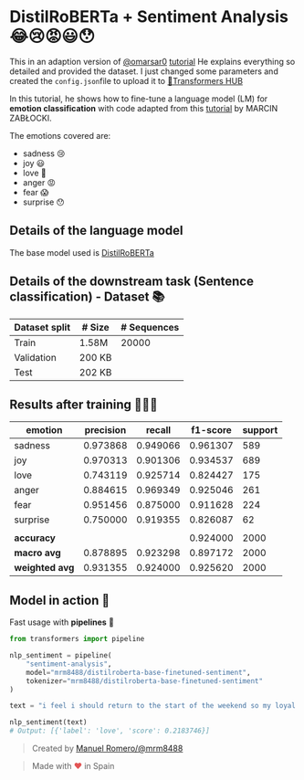 # DistilRoBERTa + Sentiment Analysis 😂😢😡😃😯

This in an adaption version of [@omarsar0](https://twitter.com/omarsar0) [tutorial](https://t.co/WMnATW0Hwf?amp=1)
He explains everything so detailed and provided the dataset. I just changed some parameters and created the ```config.json```file to upload it to [🤗Transformers HUB](https://huggingface.co/) 


In this tutorial, he shows how to fine-tune a language model (LM) for **emotion classification** with code adapted from this [tutorial](https://zablo.net/blog/post/custom-classifier-on-bert-model-guide-polemo2-sentiment-analysis/) by MARCIN ZABŁOCKI. 

The emotions covered are:
 - sadness 😢
 - joy 😃
 - love 🥰
 - anger 😡
 - fear 😱
 - surprise 😯

## Details of the language model
The base model used is [DistilRoBERTa](https://huggingface.co/distilroberta-base)

## Details of the downstream task (Sentence classification) - Dataset 📚

| Dataset split               | # Size | # Sequences |
| ---------------------- | ----- | ------|
|Train                   | 1.58M | 20000
| Validation                | 200 KB |
| Test                      | 202 KB |


## Results after training 🏋️‍♀️🧾

emotion |precision    |recall|  f1-score|   support|
|-------|-------------|------|----------|----------|
|sadness| 0.973868  |0.949066  |0.961307|      589|
|joy   |0.970313  |0.901306  |0.934537|       689|
|love   |0.743119  |0.925714  |0.824427|       175|    
|anger  | 0.884615|  0.969349|  0.925046|       261|      
|fear   |0.951456  |0.875000|  0.911628|       224|      
|surprise|   0.750000|  0.919355|  0.826087|    62|
|         | | | | |
|**accuracy**| | |                  0.924000|      2000|
|**macro avg**|   0.878895|  0.923298|  0.897172|      2000|
|**weighted avg**|   0.931355|  0.924000|  0.925620|      2000|

## Model in action 🔨

Fast usage with **pipelines** 🧪

```python
from transformers import pipeline

nlp_sentiment = pipeline(
    "sentiment-analysis",
    model="mrm8488/distilroberta-base-finetuned-sentiment",
    tokenizer="mrm8488/distilroberta-base-finetuned-sentiment"
)

text = "i feel i should return to the start of the weekend so my loyal readers can get a feeling for things up to this point"

nlp_sentiment(text)
# Output: [{'label': 'love', 'score': 0.2183746}]
```

> Created by [Manuel Romero/@mrm8488](https://twitter.com/mrm8488)

> Made with <span style="color: #e25555;">&hearts;</span> in Spain
